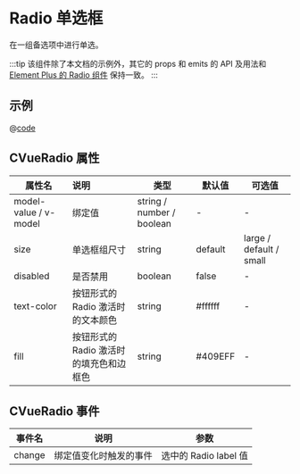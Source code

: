 # Radio 单选框

在一组备选项中进行单选。

:::tip
该组件除了本文档的示例外，其它的 props 和 emits 的 API 及用法和
[Element Plus 的 Radio 组件](https://element-plus.org/zh-CN/component/radio.html) 保持一致。
:::

## 示例
<ContainerDemo>
<RadioDemo/>
</ContainerDemo>

@[code](@examples/RadioDemo.vue)

## CVueRadio 属性

| 属性名                | 说明                                    | **类型**                  | **默认值** | **可选值**              |
| --------------------- | :-------------------------------------- | ------------------------- | ---------- | ----------------------- |
| model-value / v-model | 绑定值                                  | string / number / boolean | -          | -                       |
| size                  | 单选框组尺寸                            | string                    | default    | large / default / small |
| disabled              | 是否禁用                                | boolean                   | false      | -                       |
| text-color            | 按钮形式的 Radio 激活时的文本颜色       | string                    | #ffffff    | -                       |
| fill                  | 按钮形式的 Radio 激活时的填充色和边框色 | string                    | #409EFF    | -                       |



## CVueRadio 事件

| 事件名 | 说明                   | 参数                  |
| ------ | ---------------------- | --------------------- |
| change | 绑定值变化时触发的事件 | 选中的 Radio label 值 |
